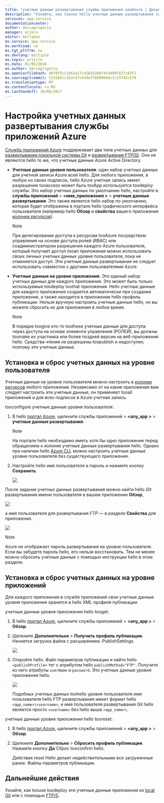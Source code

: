 ```yaml
---
title: "учетные данные развертывания службы приложения aaaAzure | Документы Microsoft"
description: "Узнайте, как toouse hello учетные данные развертывания службы приложений Azure."
services: app-service
documentationcenter: 
author: dariagrigoriu
manager: erikre
editor: mollybos
ms.service: app-service
ms.workload: na
ms.tgt_pltfrm: na
ms.devlang: multiple
ms.topic: article
ms.date: 01/05/2016
ms.author: dariagrigoriu
ms.openlocfilehash: d6f9f5cc1b62a17c42643266f4c9490f827c63f1
ms.sourcegitcommit: 523283cc1b3c37c428e77850964dc1c33742c5f0
ms.translationtype: MT
ms.contentlocale: ru-RU
ms.lasthandoff: 10/06/2017
---
```

# <a name="configure-deployment-credentials-for-azure-app-service"></a>Настройка учетных данных развертывания службы приложений Azure
[Служба приложений Azure](http://go.microsoft.com/fwlink/?LinkId=529714) поддерживает два типа учетных данных для [развертывания локальной системы Git](app-service-deploy-local-git.md) и [развертывания FTP(S)](app-service-deploy-ftp.md). Они не являются hello то же, что учетные данные Azure Active Directory.

* **Учетные данные уровня пользователя**: один набор учетных данных для учетной записи Azure всей hello. Для любого приложения, в любую из своих подписок, hello Azure учетная запись имеет разрешение tooaccess может быть tooApp используется toodeploy службы. Это набор учетных данных по умолчанию hello, настройте в **службы приложений** > **&lt;имя_приложения >** > **учетные данные развертывания**. Это также является hello набор по умолчанию, которая будет отображена в портале hello графического интерфейса пользователя (например hello **Обзор** и **свойства** вашего приложения [колонки ресурсов](../azure-resource-manager/resource-group-portal.md#manage-resources)).

    > [!NOTE]
    > При делегировании доступа к ресурсам tooAzure посредством управления на основе доступа ролей (RBAC) или соадминистратором разрешения каждого Azure пользователя, который получает доступ tooan приложения можно использовать своих личных учетных данных уровня пользователя, пока не отменяется доступ. Эти учетные данные развертывания не следует использовать совместно с другими пользователями Azure.
    >
    >

* **Учетные данные на уровне приложения**. Это единый набор учетных данных для каждого приложения. Это может быть только используемые toodeploy toothat приложения. Hello учетные данные для каждого приложения создается автоматически при создании приложения, а также находится в приложение hello профиль публикации. Нельзя вручную настроить учетные данные hello, но вы можете сбросить их для приложения в любое время.

    > [!NOTE]
    > В порядке toogive кто-то toothese учетные данные для доступа через доступа на основе элемента управления (РОЛЕЙ), вы должны toomake их участника или более поздней версии на веб-приложения hello. Средства чтения не разрешены toopublish и недоступен, поэтому эти учетные данные.
    >
    >

## <a name="userscope"></a>Установка и сброс учетных данных на уровне пользователя

Учетные данные на уровне пользователя можно настроить в [колонке ресурсов](../azure-resource-manager/resource-group-portal.md#manage-resources) любого приложения. Независимо от на какие приложения вам следует настроить эти учетные данные, он применяет tooall приложений и для всех подписок в Azure учетная запись. 

tooconfigure учетные данные уровня пользователя:

1. В hello [портал Azure](https://portal.azure.com), щелкните службы приложений >  **&lt;any_app >** > **учетные данные развертывания**.

    > [!NOTE]
    > На портале hello необходимо иметь хотя бы одно приложение перед обращением к колонке учетные данные развертывания hello. Однако при наличии hello [Azure CLI](app-service-web-app-azure-resource-manager-xplat-cli.md), можно настроить учетные данные уровня пользователя без существующего приложения.

2. Настройте hello имя пользователя и пароль и нажмите кнопку **Сохранить**.

    ![](./media/app-service-deployment-credentials/deployment_credentials_configure.png)

После задания учетных данных развертывания можно найти hello *Git* развертывания имени пользователя в вашем приложении **Обзор**,

![](./media/app-service-deployment-credentials/deployment_credentials_overview.png)

а имя пользователя для развертывания *FTP* — в разделе **Свойства** для приложения.

![](./media/app-service-deployment-credentials/deployment_credentials_properties.png)

> [!NOTE]
> Azure не отображает пароль развертывания на уровне пользователя. Если вы забудете пароль hello, его нельзя восстановить. Тем не менее можно сбросить учетные данные с помощью инструкции hello в этом разделе.
>
>  

## <a name="appscope"></a>Установка и сброс учетных данных на уровне приложений
Для каждого приложения в службе приложений свои учетные данные уровня приложения хранятся в hello XML профиля публикации.

учетные данные уровня приложения hello tooget:

1. В hello [портал Azure](https://portal.azure.com), щелкните службы приложений >  **&lt;any_app >** > **Обзор**.

2. Щелкните **Дополнительно** > **Получить профиль публикации**. Начнется загрузка файла с расширением .PublishSettings.

    ![](./media/app-service-deployment-credentials/publish_profile_get.png)

3. Откройте hello. Файл параметров публикации и найти hello `<publishProfile>` тег с атрибутом hello `publishMethod="FTP"`. Получите из него атрибуты `userName` и `password`.
Это учетные данные уровня приложения hello.

    ![](./media/app-service-deployment-credentials/publish_profile_editor.png)

    Подобных учетных данных toohello уровня пользователя имя пользователя hello FTP развертывания имеет формат hello `<app_name>\<username>`, и имя пользователя развертывания Git hello является просто `<username>` без hello выше `<app_name>\`.

учетные данные уровня приложения hello tooreset:

1. В hello [портал Azure](https://portal.azure.com), щелкните службы приложений >  **&lt;any_app >** > **Обзор**.

2. Щелкните **Дополнительно** > **Сбросить профиль публикации**. Нажмите кнопку **Да** Сброс tooconfirm hello.

    Действие reset Hello делает недействительными все загруженные ранее. Файлы параметров публикации.

## <a name="next-steps"></a>Дальнейшие действия

Узнайте, как toouse toodeploy эти учетные данные приложения из [local Git](app-service-deploy-local-git.md) или с помощью [FTP/S](app-service-deploy-ftp.md).

